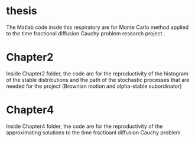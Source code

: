 # thesis
The Matlab code insde this respiratory are for Monte Carlo method applied to the time fractional diffusion Cauchy problem research project .

# Chapter2
Inside Chapter2 folder, the code are for the reproductivity of the histogram of the stable distributions and the path of the stochastic processes that are needed for the project (Brownian motion and alpha-stable subordinator)

# Chapter4
Inside Chapter4 folder, the code are for the reproductivity of the approximating solutions to the time fractioanl diffusion Cauchy problem.
